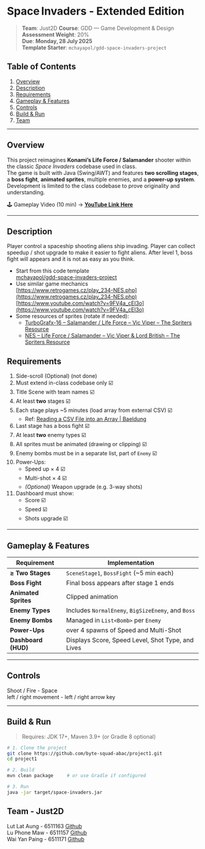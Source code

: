 # Space Invaders ‑ Extended Edition

> **Team**: Just2D
> **Course**: GDD — Game Development & Design  
> **Assessment Weight**: 20%  
> **Due**: **Monday, 28 July 2025**  
> **Template Starter**: `mchayapol/gdd-space-invaders-project`


## Table of Contents

1. [Overview](#overview)  
2. [Description](#description)  
3. [Requirements](#requirements)
4. [Gameplay & Features](#gameplay--features)
5. [Controls](#controls)  
6. [Build & Run](#build--run)  
7. [Team](#team)  

---

## Overview

This project reimagines **Konami’s Life Force / Salamander** shooter within the classic *Space Invaders* codebase used in class.  
The game is built with Java (Swing/AWT) and features **two scrolling stages**, a **boss fight**, **animated sprites**, multiple enemies, and a **power-up system**.  
Development is limited to the class codebase to prove originality and understanding.

🕹 Gameplay Video (10 min) → **[YouTube Link Here](https://youtu.be/TZaROLjQLn4)**

---

## Description

Player control a spaceship shooting aliens ship invading. Player can collect speedup / shot upgrade to make it easier to fight aliens. After level 1, boss fight will appears and it is not as easy as you think. 

- Start from this code template  
  [mchayapol/gdd-space-invaders-project](https://github.com/mchayapol/gdd-space-invaders-project)  
- Use similar game mechanics  
  [https://www.retrogames.cz/play_234-NES.php](https://www.retrogames.cz/play_234-NES.php)  
  [https://www.youtube.com/watch?v=9FV4a_cEl3o](https://www.youtube.com/watch?v=9FV4a_cEl3o)  
- Some resources of sprites (rotate if needed):
  - [TurboGrafx-16 – Salamander / Life Force – Vic Viper – The Spriters Resource](https://www.spriters-resource.com/turbografx_16/salamanderlifeforce/sheet/123101/)  
  - [NES – Life Force / Salamander – Vic Viper & Lord British – The Spriters Resource](https://www.spriters-resource.com/nes/lifeforcesalamander/sheet/121201/)

## Requirements

1. Side-scroll (Optional) (not done)
2. Must extend in-class codebase only  ☑️
3. Title Scene with team names  ☑️
4. At least **two** stages  ☑️
5. Each stage plays ~5 minutes (load array from external CSV)  ☑️
   - Ref: [Reading a CSV File into an Array | Baeldung](https://www.baeldung.com/java-csv-file-array)  
6. Last stage has a boss fight  ☑️
7. At least **two** enemy types  ☑️
8. All sprites must be animated (drawing or clipping)  ☑️
9. Enemy bombs must be in a separate list, part of `Enemy`  ☑️
10. Power-Ups:
    - Speed up × 4 ☑️
    - Multi-shot × 4 ☑️
    - *(Optional)* Weapon upgrade (e.g. 3-way shots) 
11. Dashboard must show:
    - Score ☑️
    - Speed ☑️
    - Shots upgrade ☑️

---




## Gameplay & Features

| Requirement           | Implementation                                                                 |
| --------------------- | ------------------------------------------------------------------------------ |
| **≥ Two Stages**      | `SceneStage1`, `BossFight` (~5 min each)                                       |
| **Boss Fight**        | Final boss appears after stage 1 ends                                          |
| **Animated Sprites**  | Clipped animation                                                              |
| **Enemy Types**       | Includes `NormalEnemy`, `BigSizeEnemy`, and `Boss`                             |
| **Enemy Bombs**       | Managed in `List<Bomb>` per `Enemy`                                            |
| **Power-Ups**         | over 4 spawns of Speed and Multi-Shot                                          |
| **Dashboard (HUD)**   | Displays Score, Speed Level, Shot Type, and Lives                             |

---

## Controls

Shoot / Fire - Space<br>
left / right movement - left / right arrow key

---

## Build & Run

> Requires: JDK 17+, Maven 3.9+ (or Gradle 8 optional)

```bash
# 1. Clone the project
git clone https://github.com/byte-squad-abac/project1.git
cd project1

# 2. Build
mvn clean package     # or use Gradle if configured

# 3. Run
java -jar target/space-invaders.jar
```
## Team - Just2D

Lut Lat Aung - 6511163 [Github](https://github.com/Lut-Lat-Aung)<br>
Lu Phone Maw - 6511157 [Github](https://github.com/luphone04)<br>
Wai Yan Paing - 6511171 [Github](https://github.com/Lucas1792003)<br>


